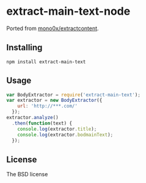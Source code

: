 extract-main-text-node
======================

Ported from [mono0x/extractcontent](https://github.com/mono0x/extractcontent).

## Installing

```
npm install extract-main-text
```

## Usage

```JavaScript
var BodyExtractor = require('extract-main-text');
var extractor = new BodyExtractor({
    url: 'http://***.com/'
  });
extractor.analyze()
  .then(function(text) {
    console.log(extractor.title);
    console.log(extractor.bodmainText);
  });
```

## License

The BSD license

